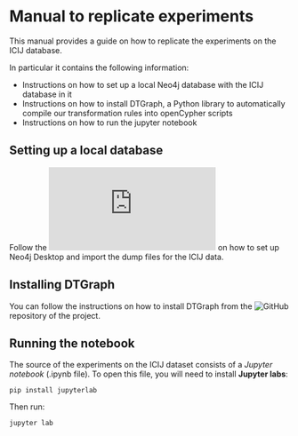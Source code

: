 # Manual to replicate experiments

This manual provides a guide on how to replicate the experiments on the ICIJ database.

In particular it contains the following information:
 - Instructions on how to set up a local Neo4j database with the ICIJ database in it
 - Instructions on how to install DTGraph, a Python library to automatically compile our transformation rules into openCypher scripts
 - Instructions on how to run the jupyter notebook

## Setting up a local database

Follow the ![procedure](https://github.com/GraphDatabaseExperiments/normalization_experiments/blob/main/experiments_manual/README.md) on how to set up Neo4j Desktop and import the dump files for the ICIJ data.

## Installing DTGraph

You can follow the instructions on how to install DTGraph from the ![GitHub](https://github.com/yannramusat/DTGraph/) repository of the project.

## Running the notebook

The source of the experiments on the ICIJ dataset consists of a *Jupyter notebook* (.ipynb file). 
To open this file, you will need to install **Jupyter labs**:
```
pip install jupyterlab
```

Then run:
```
jupyter lab
```

